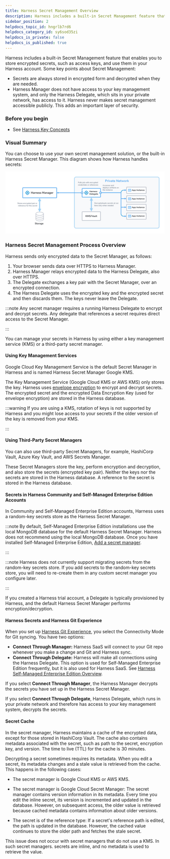 ```yaml
---
title: Harness Secret Management Overview
description: Harness includes a built-in Secret Management feature that enables you to store encrypted secrets, such as access keys, and use them in your Harness account. Some key points about Secret Management.
sidebar_position: 2
helpdocs_topic_id: hngrlb7rd6
helpdocs_category_id: sy6sod35zi
helpdocs_is_private: false
helpdocs_is_published: true
---
```


Harness includes a built-in Secret Management feature that enables you to store encrypted secrets, such as access keys, and use them in your Harness account. Some key points about Secret Management:

* Secrets are always stored in encrypted form and decrypted when they are needed.
* Harness Manager does not have access to your key management system, and only the Harness Delegate, which sits in your private network, has access to it. Harness never makes secret management accessible publicly. This adds an important layer of security.

### Before you begin

* See [Harness Key Concepts](../../../getting-started/learn-harness-key-concepts.md)

### Visual Summary

You can choose to use your own secret management solution, or the built-in Harness Secret Manager. This diagram shows how Harness handles secrets:

![](../static/harness-secret-manager-overview-44.png)

### Harness Secret Management Process Overview

Harness sends only encrypted data to the Secret Manager, as follows: 

1. Your browser sends data over HTTPS to Harness Manager.
2. Harness Manager relays encrypted data to the Harness Delegate, also over HTTPS.
3. The Delegate exchanges a key pair with the Secret Manager, over an encrypted connection.
4. The Harness Delegate uses the encrypted key and the encrypted secret and then discards them. The keys never leave the Delegate.


:::note
Any secret manager requires a running Harness Delegate to encrypt and decrypt secrets. Any delegate that references a secret requires direct access to the Secret Manager.

:::

You can manage your secrets in Harness by using either a key management service (KMS) or a third-party secret manager.

#### Using Key Management Services

Google Cloud Key Management Service is the default Secret Manager in Harness and is named Harness Secret Manager Google KMS.

The Key Management Service (Google Cloud KMS or AWS KMS) only stores the key. Harness uses [envelope encryption](https://cloud.google.com/kms/docs/envelope-encryption) to encrypt and decrypt secrets. The encrypted secret and the encrypted Data Encryption Key (used for envelope encryption) are stored in the Harness database. 


:::warning
If you are using a KMS, rotation of keys is not supported by Harness and you might lose access to your secrets if the older version of the key is removed from your KMS.

:::

#### Using Third-Party Secret Managers

You can also use third-party Secret Managers, for example, HashiCorp Vault, Azure Key Vault, and AWS Secrets Manager.

These Secret Managers store the key, perform encryption and decryption, and also store the secrets (encrypted key pair). Neither the keys nor the secrets are stored in the Harness database. A reference to the secret is stored in the Harness database.

#### Secrets in Harness Community and Self-Managed Enterprise Edition Accounts

In Community and Self-Managed Enterprise Edition accounts, Harness uses a random-key secrets store as the Harness Secret Manager.


:::note
By default, Self-Managed Enterprise Edition installations use the local MongoDB database for the default Harness Secret Manager. Harness does not recommend using the local MongoDB database. Once you have installed Self-Managed Enterprise Edition, [Add a secret manager](../../6_Security/5-add-secrets-manager.md). 

:::


:::note
Harness does not currently support migrating secrets from the random-key secrets store. If you add secrets to the random-key secrets store, you will need to re-create them in any custom secret manager you configure later.

:::

If you created a Harness trial account, a Delegate is typically provisioned by Harness, and the default Harness Secret Manager performs encryption/decryption.

#### Harness Secrets and Harness Git Experience

When you set up [Harness Git Experience](../../10_Git-Experience/git-experience-overview.md), you select the Connectivity Mode for Git syncing. You have two options:

* **Connect Through Manager:** Harness SaaS will connect to your Git repo whenever you make a change and Git and Harness sync.
* **Connect Through Delegate:** Harness will make all connections using the Harness Delegate. This option is used for Self-Managed Enterprise Edition frequently, but it is also used for Harness SaaS. See [Harness Self-Managed Enterprise Edition Overview](../../../self-managed-enterprise-edition/introduction/harness-self-managed-enterprise-edition-overview.md).

If you select **Connect Through Manager**, the Harness Manager decrypts the secrets you have set up in the Harness Secret Manager.

If you select **Connect Through Delegate**, Harness Delegate, which runs in your private network and therefore has access to your key management system, decrypts the secrets.

#### Secret Cache

In the secret manager, Harness maintains a cache of the encrypted data, except for those stored in HashiCorp Vault. The cache also contains metadata associated with the secret, such as path to the secret, encryption key, and version. The time to live (TTL) for the cache is 30 minutes.

Decrypting a secret sometimes requires its metadata. When you edit a secret, its metadata changes and a stale value is retrieved from the cache. This happens in the following cases:

- The secret manager is Google Cloud KMS or AWS KMS.

- The secret manager is Google Cloud Secret Manager: The secret manager contains version information in its metadata. Every time you edit the inline secret, its version is incremented and updated in the database. However, on subsequent access, the older value is retrieved because cached metadata contains information about older versions.

- The secret is of the reference type: If a secret's reference path is edited, the path is updated in the database. However, the cached value continues to store the older path and fetches the stale secret.

This issue does not occur with secret managers that do not use a KMS. In such secret managers. secrets are inline, and no metadata is used to retrieve the value. 




